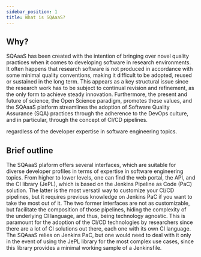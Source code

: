 ```yaml
---
sidebar_position: 1
title: What is SQAaaS?
---
```


## Why?

SQAaaS has been created with the intention of bringing over novel quality
practices when it comes to developing software in research environments. It
often happens that research software is not produced in accordance with some
minimal quality conventions, making it difficult to be adopted, reused or
sustained in the long term. This appears as a key structural issue since the
research work has to be subject to continual revision and refinement, as the
only form to achieve steady innovation. Furthermore, the present and future
of science, the Open Science paradigm, promotes these values, and the SQAaaS
platform streamlines the adoption of Software Quality Assurance (SQA)
practices through the adherence to the DevOps culture, and in particular,
through the concept of CI/CD pipelines.

regardless of the developer expertise in software engineering
topics.

## Brief outline

The SQAaaS plaform offers several interfaces, which are suitable for diverse
developer profiles in terms of expertise in software engineering topics. From
higher to lower levels, one can find the web portal, the API, and the CI
library (JePL), which is based on the Jenkins Pipeline as Code (PaC) solution.
The latter is the most versatil way to customize your CI/CD pipelines, but it
requires previous knowledge on Jenkins PaC if you want to take the most out of
it. The two former interfaces are not as customizable, but facilitate the
composition of those pipelines, hiding the complexity of the underlying CI
language, and thus, being technology agnostic. This is paramount for the
adoption of the CI/CD technologies by researchers since there are a lot of CI
solutions out there, each one with its own CI language. The SQAaaS relies on
Jenkins PaC, but one would need to deal with it only in the event of using the
JePL library for the most complex use cases, since this library provides a
minimal working sample of a Jenkinsfile.

